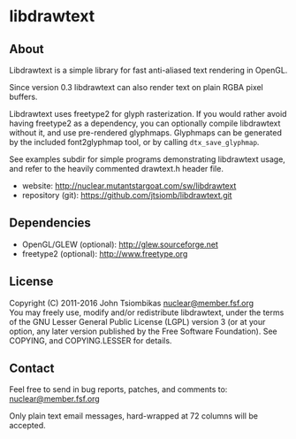 libdrawtext
===========

About
-----
Libdrawtext is a simple library for fast anti-aliased text rendering in OpenGL.

Since version 0.3 libdrawtext can also render text on plain RGBA pixel buffers.

Libdrawtext uses freetype2 for glyph rasterization. If you would rather avoid
having freetype2 as a dependency, you can optionally compile libdrawtext
without it, and use pre-rendered glyphmaps. Glyphmaps can be generated by the
included font2glyphmap tool, or by calling `dtx_save_glyphmap`.

See examples subdir for simple programs demonstrating libdrawtext usage, and
refer to the heavily commented drawtext.h header file.

- website: http://nuclear.mutantstargoat.com/sw/libdrawtext
- repository (git): https://github.com/jtsiomb/libdrawtext.git

Dependencies
------------
- OpenGL/GLEW (optional): http://glew.sourceforge.net
- freetype2 (optional): http://www.freetype.org

License
-------
Copyright (C) 2011-2016 John Tsiombikas <nuclear@member.fsf.org>  
You may freely use, modify and/or redistribute libdrawtext, under the terms of
the GNU Lesser General Public License (LGPL) version 3 (or at your option, any
later version published by the Free Software Foundation). See COPYING, and
COPYING.LESSER for details.

Contact
-------
Feel free to send in bug reports, patches, and comments to: nuclear@member.fsf.org

Only plain text email messages, hard-wrapped at 72 columns will be accepted.
